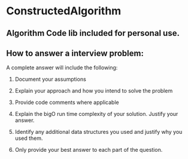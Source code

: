 # ConstructedAlgorithm

## Algorithm Code lib included for personal use.

## How to answer a interview problem:
A complete answer will include the following:

1. Document your assumptions

2. Explain your approach and how you intend to solve the problem

3. Provide code comments where applicable

4. Explain the big­O run time complexity of your solution. Justify your answer.

5. Identify any additional data structures you used and justify why you used them.

6. Only provide your best answer to each part of the question.